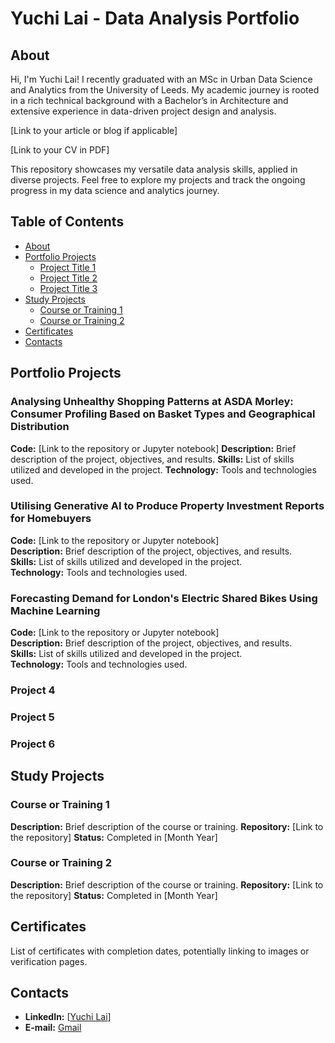# Yuchi Lai - Data Analysis Portfolio

## About
Hi, I'm Yuchi Lai! I recently graduated with an MSc in Urban Data Science and Analytics from the University of Leeds. My academic journey is rooted in a rich technical background with a Bachelor’s in Architecture and extensive experience in data-driven project design and analysis.

[Link to your article or blog if applicable]

[Link to your CV in PDF]

This repository showcases my versatile data analysis skills, applied in diverse projects. Feel free to explore my projects and track the ongoing progress in my data science and analytics journey.

## Table of Contents
- [About](#about)
- [Portfolio Projects](#portfolio-projects)
  - [Project Title 1](#project-title-1)
  - [Project Title 2](#project-title-2)
  - [Project Title 3](#project-title-3)
- [Study Projects](#study-projects)
  - [Course or Training 1](#course-or-training-1)
  - [Course or Training 2](#course-or-training-2)
- [Certificates](#certificates)
- [Contacts](#contacts)

## Portfolio Projects
### Analysing Unhealthy Shopping Patterns at ASDA Morley: Consumer Profiling Based on Basket Types and Geographical Distribution
**Code:** [Link to the repository or Jupyter notebook]
**Description:** Brief description of the project, objectives, and results.
**Skills:** List of skills utilized and developed in the project.
**Technology:** Tools and technologies used.

### Utilising Generative AI to Produce Property Investment Reports for Homebuyers
**Code:** [Link to the repository or Jupyter notebook]  
**Description:** Brief description of the project, objectives, and results.  
**Skills:** List of skills utilized and developed in the project.  
**Technology:** Tools and technologies used.

### Forecasting Demand for London's Electric Shared Bikes Using Machine Learning
**Code:** [Link to the repository or Jupyter notebook]  
**Description:** Brief description of the project, objectives, and results.  
**Skills:** List of skills utilized and developed in the project.  
**Technology:** Tools and technologies used.  

### Project 4
### Project 5
### Project 6

## Study Projects
### Course or Training 1
**Description:** Brief description of the course or training.
**Repository:** [Link to the repository]
**Status:** Completed in [Month Year]

### Course or Training 2
**Description:** Brief description of the course or training.
**Repository:** [Link to the repository]
**Status:** Completed in [Month Year]

## Certificates
List of certificates with completion dates, potentially linking to images or verification pages.

## Contacts
- **LinkedIn:** [[Yuchi Lai](https://www.linkedin.com/in/yuchi-lai-37937b256/)]
- **E-mail:** [Gmail](hongyuelai@gmail.com)
